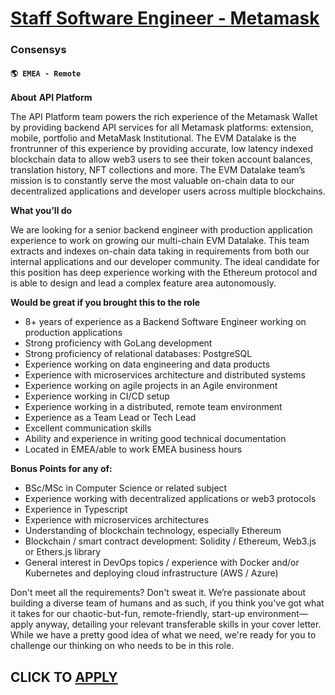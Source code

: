 # [Staff Software Engineer - Metamask](https://www.remotewlb.com/apply/staff-software-engineer-metamask-130503)  
### Consensys  
#### `🌎 EMEA - Remote`  

**About** **API Platform**

The API Platform team powers the rich experience of the Metamask Wallet by providing backend API services for all Metamask platforms: extension, mobile, portfolio and MetaMask Institutional. The EVM Datalake is the frontrunner of this experience by providing accurate, low latency indexed blockchain data to allow web3 users to see their token account balances, translation history, NFT collections and more. The EVM Datalake team’s mission is to constantly serve the most valuable on-chain data to our decentralized applications and developer users across multiple blockchains.

**What you’ll do**

We are looking for a senior backend engineer with production application experience to work on growing our multi-chain EVM Datalake. This team extracts and indexes on-chain data taking in requirements from both our internal applications and our developer community. The ideal candidate for this position has deep experience working with the Ethereum protocol and is able to design and lead a complex feature area autonomously.

**Would be great if you brought this to the role**

  * 8+ years of experience as a Backend Software Engineer working on production applications
  * Strong proficiency with GoLang development 
  * Strong proficiency of relational databases: PostgreSQL
  * Experience working on data engineering and data products
  * Experience with microservices architecture and distributed systems
  * Experience working on agile projects in an Agile environment
  * Experience working in CI/CD setup
  * Experience working in a distributed, remote team environment
  * Experience as a Team Lead or Tech Lead
  * Excellent communication skills
  * Ability and experience in writing good technical documentation
  * Located in EMEA/able to work EMEA business hours

**Bonus Points for any of:**

  * BSc/MSc in Computer Science or related subject
  * Experience working with decentralized applications or web3 protocols
  * Experience in Typescript
  * Experience with microservices architectures
  * Understanding of blockchain technology, especially Ethereum
  * Blockchain / smart contract development: Solidity / Ethereum, Web3.js or Ethers.js library
  * General interest in DevOps topics / experience with Docker and/or Kubernetes and deploying cloud infrastructure (AWS / Azure)

Don't meet all the requirements? Don't sweat it. We’re passionate about building a diverse team of humans and as such, if you think you've got what it takes for our chaotic-but-fun, remote-friendly, start-up environment—apply anyway, detailing your relevant transferable skills in your cover letter. While we have a pretty good idea of what we need, we're ready for you to challenge our thinking on who needs to be in this role.

  
## CLICK TO [APPLY](https://www.remotewlb.com/apply/staff-software-engineer-metamask-130503)

